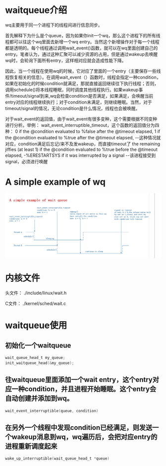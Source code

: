 # waitqueue介绍
  wq主要用于同一个进程下的线程间进行信息同步。
  
  首先解释下为什么是个queue，因为如果你init一个wq，那么这个进程下的所有线程都可以往这个wq里面去新增一个wq entry。当然这个新增操作对于每一个线程都是透明的。每个线程通过调用wait_event()函数，就可以在wq里面创建自己的entry。笔者认为，通过这种汇聚可以减少资源的占用，但是通过wakeup去唤醒wq时，会轮询下面所有entry，这样相对应就会造成性能下降。
  
  因此，当一个线程在使用wq的时候，它对应了里面的一个entry（主要保存一些线程恢复相关的信息）。在调用wait_event（）函数时，线程会指定一种condition，如果在初始化的时候condition就满足，那就直接返回继续往下执行线程；否则，调用schedule()将本线程睡眠，同时调度其他线程执行。如果wakeup事件/timeout/signal到来,wq会检查condition是否满足，如果满足，会唤醒当前entry对应的线程继续执行；对于condition未满足，则继续睡眠。当然，对于timeout/signal的情况，无论condition是什么情况，线程也会被唤醒。
  
  对于wait_event的返回值，由于wait_event有很多变种，这个需要根据不同变种进行分析。举例： wait_event_interruptible_timeout，这个函数的返回值分为四种：
  0 if the @condition evaluated to %false after the @timeout elapsed,
  1 if the @condition evaluated to %true after the @timeout elapsed,  --这种情况就对应，condition满足后忘记/来不及发wakeup，而直接timeout了
  the remaining jiffies (at least 1) if the @condition evaluated to %true before the @timeout elapsed,
  -%ERESTARTSYS if it was interrupted by a signal  --该进程接受到signal，必须进行唤醒
  

# A simple example of wq
![Image text](https://github.com/Luojiaxing1991/picture/blob/master/simple_example_of_waitqueue.PNG)

# 内核文件

头文件：
./include/linux/wait.h

C文件：
./kernel/sched/wait.c

# waitqueue使用

## 初始化一个waitqueue

```C
wait_queue_head_t my_queue;
init_waitqueue_head(&my_queue);
```

## 往waitqueue里面添加一个wait entry，这个entry对应一种condition，并且进程开始睡眠。这个entry会自动创建并添加到wq。

```C
wait_event_interruptible(queue, condition)
```
## 在另外一个线程中发现condition已经满足，则发送一个wakeup消息到wq，wq遍历后，会把对应entry的进程重新调度起来
```C
wake_up_interruptible(wait_queue_head_t *queue)
```
